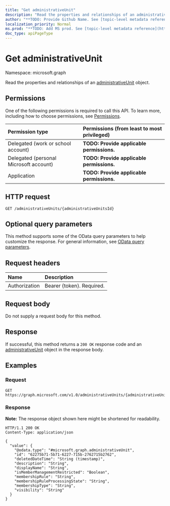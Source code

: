 ```yaml
---
title: "Get administrativeUnit"
description: "Read the properties and relationships of an administrativeUnit object."
author: "**TODO: Provide Github Name. See [topic-level metadata reference](https://msgo.azurewebsites.net/add/document/guidelines/metadata.html#topic-level-metadata)**"
localization_priority: Normal
ms.prod: "**TODO: Add MS prod. See [topic-level metadata reference](https://msgo.azurewebsites.net/add/document/guidelines/metadata.html#topic-level-metadata)**"
doc_type: apiPageType
---
```


# Get administrativeUnit
Namespace: microsoft.graph



Read the properties and relationships of an [administrativeUnit](../resources/administrativeunit.md) object.

## Permissions
One of the following permissions is required to call this API. To learn more, including how to choose permissions, see [Permissions](/graph/permissions-reference).

|Permission type|Permissions (from least to most privileged)|
|:---|:---|
|Delegated (work or school account)|**TODO: Provide applicable permissions.**|
|Delegated (personal Microsoft account)|**TODO: Provide applicable permissions.**|
|Application|**TODO: Provide applicable permissions.**|

## HTTP request

<!-- {
  "blockType": "ignored"
}
-->
``` http
GET /administrativeUnits/{administrativeUnitsId}
```

## Optional query parameters
This method supports some of the OData query parameters to help customize the response. For general information, see [OData query parameters](/graph/query-parameters).

## Request headers
|Name|Description|
|:---|:---|
|Authorization|Bearer {token}. Required.|

## Request body
Do not supply a request body for this method.

## Response

If successful, this method returns a `200 OK` response code and an [administrativeUnit](../resources/administrativeunit.md) object in the response body.

## Examples

### Request
<!-- {
  "blockType": "request",
  "name": "get_administrativeunit"
}
-->
``` http
GET https://graph.microsoft.com/v1.0/administrativeUnits/{administrativeUnitsId}
```


### Response
**Note:** The response object shown here might be shortened for readability.
<!-- {
  "blockType": "response",
  "truncated": true,
  "@odata.type": "microsoft.graph.administrativeUnit"
}
-->
``` http
HTTP/1.1 200 OK
Content-Type: application/json

{
  "value": {
    "@odata.type": "#microsoft.graph.administrativeUnit",
    "id": "62275b71-5b71-6227-715b-2762715b2762",
    "deletedDateTime": "String (timestamp)",
    "description": "String",
    "displayName": "String",
    "isMemberManagementRestricted": "Boolean",
    "membershipRule": "String",
    "membershipRuleProcessingState": "String",
    "membershipType": "String",
    "visibility": "String"
  }
}
```


